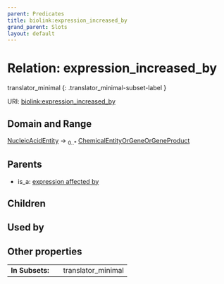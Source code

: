 ```yaml
---
parent: Predicates
title: biolink:expression_increased_by
grand_parent: Slots
layout: default
---
```


# Relation: expression_increased_by

translator_minimal
{: .translator_minimal-subset-label }




URI: [biolink:expression_increased_by](https://w3id.org/biolink/vocab/expression_increased_by)

## Domain and Range

[NucleicAcidEntity](NucleicAcidEntity.md) ->  <sub>0..\*</sub> [ChemicalEntityOrGeneOrGeneProduct](ChemicalEntityOrGeneOrGeneProduct.md)

## Parents

 *  is_a: [expression affected by](expression_affected_by.md)

## Children


## Used by


## Other properties

|  |  |  |
| --- | --- | --- |
| **In Subsets:** | | translator_minimal |

